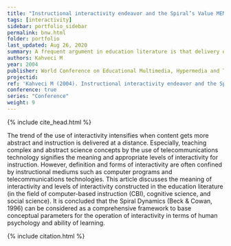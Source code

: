 ```yaml
---
title: "Instructional interactivity endeavor and the Spiral’s Value MEMEs"
tags: [interactivity]
sidebar: portfolio_sidebar
permalink: bnw.html
folder: portfolio
last_updated: Aug 26, 2020
summary: A frequent argument in education literature is that delivery of instruction accompanied by real-time interactivity will increase learning and improve instruction in practice.
authors: Kahveci M
year: 2004
publisher: World Conference on Educational Multimedia, Hypermedia and Telecommunications (ED-MEDIA)
projectid:
ref: 'Kahveci M (2004). Instructional interactivity endeavor and the Spiral’s Value MEMEs. In L. Cantoni & C. McLoughlin (Eds.), <i>Proceedings of ED-MEDIA 2004--World Conference on Educational Multimedia, Hypermedia & Telecommunications</i> (pp. 1387-1391). Lugano, Switzerland: Association for the Advancement of Computing in Education (AACE). Retrieved August 28, 2020 from <a href="https://www.learntechlib.org/primary/p/12656/">https://www.learntechlib.org/primary/p/12656/</a>.'
conference: true 
series: "Conference"
weight: 9
---
```


{% include cite_head.html %}

The trend of the use of interactivity intensifies when content gets more abstract and instruction is delivered at a distance. Especially, teaching complex and abstract science concepts by the use of telecommunications technology signifies the meaning and appropriate levels of interactivity for instruction. However, definition and forms of interactivity are often confined by instructional mediums such as computer programs and telecommunications technologies. This article discusses the meaning of interactivity and levels of interactivity constructed in the education literature (in the field of computer-based instruction (CBI), cognitive science, and social science). It is concluded that the Spiral Dynamics (Beck & Cowan, 1996) can be considered as a comprehensive framework to base conceptual parameters for the operation of interactivity in terms of human psychology and ability of learning.

{% include citation.html %}